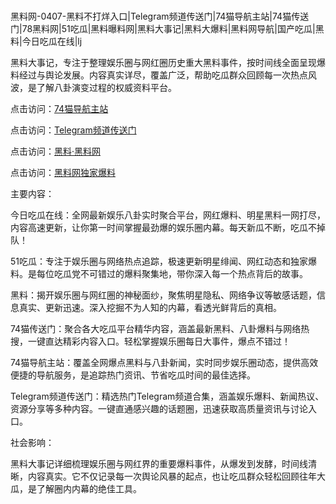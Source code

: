 #
黑料网-0407-黑料不打烊入口|Telegram频道传送门|74猫导航主站|74猫传送门|78黑料网|51吃瓜|黑料曝料网|黑料大事记|黑料大爆料|黑料网导航|国产吃瓜|黑料|今日吃瓜在线|lj

黑料大事记，专注于整理娱乐圈与网红圈历史重大黑料事件，按时间线全面呈现爆料经过与舆论发展。内容真实详尽，覆盖广泛，帮助吃瓜群众回顾每一次热点风波，是了解八卦演变过程的权威资料平台。


点击访问：<a href="https://74mao.com/">74猫导航主站</a>

点击访问：<a href="https://74mao.com/">Telegram频道传送门</a>

点击访问：<a href="https://haef.pages.dev/">黑料·黑料网</a>

点击访问：<a href="https://gbs-3wd.pages.dev/">黑料网独家爆料</a>


主要内容：

今日吃瓜在线：全网最新娱乐八卦实时聚合平台，网红爆料、明星黑料一网打尽，内容高速更新，让你第一时间掌握最劲爆的娱乐圈内幕。每天新瓜不断，吃瓜不掉队！

51吃瓜：专注于娱乐圈与网络热点追踪，极速更新明星绯闻、网红动态和独家爆料。是每位吃瓜党不可错过的爆料聚集地，带你深入每一个热点背后的故事。

黑料：揭开娱乐圈与网红圈的神秘面纱，聚焦明星隐私、网络争议等敏感话题，信息真实、更新迅速。深入挖掘不为人知的内幕，看透光鲜背后的真相。

74猫传送门：聚合各大吃瓜平台精华内容，涵盖最新黑料、八卦爆料与网络热搜，一键直达精彩内容入口。轻松掌握娱乐圈每日大事件，爆点不错过！

74猫导航主站：覆盖全网爆点黑料与八卦新闻，实时同步娱乐圈动态，提供高效便捷的导航服务，是追踪热门资讯、节省吃瓜时间的最佳选择。

Telegram频道传送门：精选热门Telegram频道合集，涵盖娱乐爆料、新闻热议、资源分享等多种内容。一键直通感兴趣的话题圈，迅速获取高质量资讯与讨论入口。

社会影响：

黑料大事记详细梳理娱乐圈与网红界的重要爆料事件，从爆发到发酵，时间线清晰，内容真实。它不仅记录每一次舆论风暴的起点，也让吃瓜群众轻松回顾往年大瓜，是了解圈内内幕的绝佳工具。

<span style="display:none;">[Canonical link](）</span>
